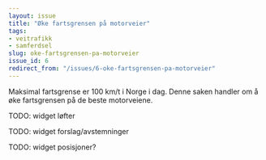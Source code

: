 ```yaml
---
layout: issue
title: "Øke fartsgrensen på motorveier"
tags:
- veitrafikk
- samferdsel
slug: oke-fartsgrensen-pa-motorveier
issue_id: 6
redirect_from: "/issues/6-oke-fartsgrensen-pa-motorveier"
---
```


Maksimal fartsgrense er 100 km/t i Norge i dag. Denne saken handler om å øke fartsgrensen på de beste motorveiene.

TODO: widget løfter

TODO: widget forslag/avstemninger

TODO: widget posisjoner?

